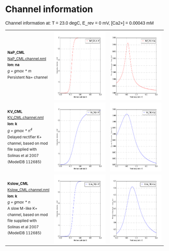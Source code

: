 Channel information
===================
    
<p style="font-family:arial">Channel information at: T = 23.0 degC, E_rev = 0 mV, [Ca2+] = 0.00043 mM</p>

<table>
    <tr>
<td width="120px">
            <sup><b>NaP_CML</b><br/>
            <a href="../NaP_CML.channel.nml">NaP_CML.channel.nml</a><br/>
            <b>Ion: na</b><br/>
            <i>g = gmax * m </i><br/>
            Persistent Na+ channel</sup>
</td>
<td>
<a href="NaP_CML.inf.png"><img alt="NaP_CML steady state" src="NaP_CML.inf.png" height="220"/></a>
</td>
<td>
<a href="NaP_CML.tau.png"><img alt="NaP_CML time course" src="NaP_CML.tau.png" height="220"/></a>
</td>
</tr>
    <tr>
<td width="120px">
            <sup><b>KV_CML</b><br/>
            <a href="../KV_CML.channel.nml">KV_CML.channel.nml</a><br/>
            <b>Ion: k</b><br/>
            <i>g = gmax * n<sup>4</sup> </i><br/>
            Delayed rectifier K+ channel, based on mod file supplied with Solinas et al 2007 (ModelDB 112685)</sup>
</td>
<td>
<a href="KV_CML.inf.png"><img alt="KV_CML steady state" src="KV_CML.inf.png" height="220"/></a>
</td>
<td>
<a href="KV_CML.tau.png"><img alt="KV_CML time course" src="KV_CML.tau.png" height="220"/></a>
</td>
</tr>
    <tr>
<td width="120px">
            <sup><b>Kslow_CML</b><br/>
            <a href="../Kslow_CML.channel.nml">Kslow_CML.channel.nml</a><br/>
            <b>Ion: k</b><br/>
            <i>g = gmax * n </i><br/>
            A slow M-like K+ channel, based on mod file supplied with Solinas et al 2007 (ModelDB 112685)</sup>
</td>
<td>
<a href="Kslow_CML.inf.png"><img alt="Kslow_CML steady state" src="Kslow_CML.inf.png" height="220"/></a>
</td>
<td>
<a href="Kslow_CML.tau.png"><img alt="Kslow_CML time course" src="Kslow_CML.tau.png" height="220"/></a>
</td>
</tr>
</table>

